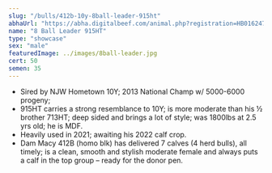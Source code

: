 ```yaml
---
slug: "/bulls/412b-10y-8ball-leader-915ht"
abhaUrl: "https://abha.digitalbeef.com/animal.php?registration=HB016247"
name: "8 Ball Leader 915HT"
type: "showcase"
sex: "male"
featuredImage: ../images/8ball-leader.jpg
cert: 50
semen: 35
---
```


* Sired by NJW Hometown 10Y; 2013 National Champ w/ 5000-6000 progeny;
* 915HT carries a strong resemblance to 10Y; is more moderate than his ½ brother 713HT; deep sided and brings a lot of style; was 1800lbs at 2.5 yrs old; he is MDF.
* Heavily used in 2021; awaiting his 2022 calf crop.  
* Dam Macy 412B (homo blk) has delivered 7 calves (4 herd bulls), all timely; is a clean, smooth and stylish moderate female and always puts a calf in the top group – ready for the donor pen.
